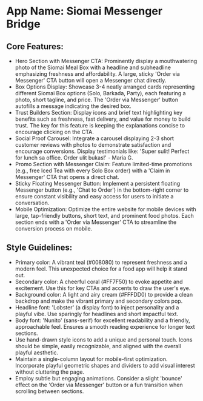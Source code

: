 # **App Name**: Siomai Messenger Bridge

## Core Features:

- Hero Section with Messenger CTA: Prominently display a mouthwatering photo of the Siomai Meal Box with a headline and subheadline emphasizing freshness and affordability. A large, sticky 'Order via Messenger' CTA button will open a Messenger chat directly.
- Box Options Display: Showcase 3-4 neatly arranged cards representing different Siomai Box options (Solo, Barkada, Party), each featuring a photo, short tagline, and price. The 'Order via Messenger' button autofills a message indicating the desired box.
- Trust Builders Section: Display icons and brief text highlighting key benefits such as freshness, fast delivery, and value for money to build trust. The key for this feature is keeping the explanations concise to encourage clicking on the CTA.
- Social Proof Carousel: Integrate a carousel displaying 2-3 short customer reviews with photos to demonstrate satisfaction and encourage conversions. Display testimonials like: 'Super sulit! Perfect for lunch sa office. Order ulit bukas!' - Maria G.
- Promo Section with Messenger Claim: Feature limited-time promotions (e.g., free Iced Tea with every Solo Box order) with a 'Claim in Messenger' CTA that opens a direct chat.
- Sticky Floating Messenger Button: Implement a persistent floating Messenger button (e.g., 'Chat to Order') in the bottom-right corner to ensure constant visibility and easy access for users to initiate a conversation.
- Mobile Optimization: Optimize the entire website for mobile devices with large, tap-friendly buttons, short text, and prominent food photos. Each section ends with a 'Order via Messenger' CTA to streamline the conversion process on mobile.

## Style Guidelines:

- Primary color: A vibrant teal (#008080) to represent freshness and a modern feel. This unexpected choice for a food app will help it stand out.
- Secondary color: A cheerful coral (#FF7F50) to evoke appetite and excitement. Use this for key CTAs and accents to draw the user's eye.
- Background color: A light and airy cream (#FFFDD0) to provide a clean backdrop and make the vibrant primary and secondary colors pop.
- Headline font: 'Lobster' (a display font) to inject personality and a playful vibe. Use sparingly for headlines and short impactful text.
- Body font: 'Nunito' (sans-serif) for excellent readability and a friendly, approachable feel. Ensures a smooth reading experience for longer text sections.
- Use hand-drawn style icons to add a unique and personal touch. Icons should be simple, easily recognizable, and aligned with the overall playful aesthetic.
- Maintain a single-column layout for mobile-first optimization. Incorporate playful geometric shapes and dividers to add visual interest without cluttering the page.
- Employ subtle but engaging animations. Consider a slight 'bounce' effect on the 'Order via Messenger' button or a fun transition when scrolling between sections.